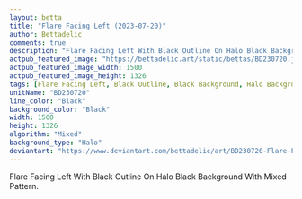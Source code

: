 ```yaml
---
layout: betta
title: "Flare Facing Left (2023-07-20)"
author: Bettadelic
comments: true
description: "Flare Facing Left With Black Outline On Halo Black Background With Mixed Pattern."
actpub_featured_image: "https://bettadelic.art/static/bettas/BD230720.jpg"
actpub_featured_image_width: 1500
actpub_featured_image_height: 1326
tags: [Flare Facing Left, Black Outline, Black Background, Halo Background Pattern, Mixed Pattern, July 2023]
unitName: "BD230720"
line_color: "Black"
background_color: "Black"
width: 1500
height: 1326
algorithm: "Mixed"
background_type: "Halo"
deviantart: "https://www.deviantart.com/bettadelic/art/BD230720-Flare-Facing-Left-2023-07-20-972950262"
---
```


Flare Facing Left With Black Outline On Halo Black Background With Mixed Pattern.
